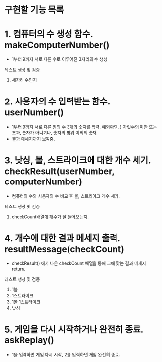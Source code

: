 # 구현할 기능 목록

# 1. 컴퓨터의 수 생성 함수. makeComputerNumber()
- 1부터 9까지 서로 다른 수로 이루어진 3자리의 수 생성

테스트 생성 및 검증
1) 세자리 수인지

# 2. 사용자의 수 입력받는 함수. userNumber()
- 1부터 9까지 서로 다른 임의 수 3개의 숫자를 입력.
  예외확인. )  자릿수의 미만 또는 초과, 숫자가 아니거나, 숫자의 범위 이외의 숫자.
- 결과 메세지까지 보여줌.

# 3. 낫싱, 볼, 스트라이크에 대한 개수 세기. checkResult(userNumber, computerNumber)
- 컴퓨터의 수와 사용자의 수 비교 후 볼, 스트라이크 개수 세기.

테스트 생성 및 검증
1) checkCount배열에 개수가 잘 들어오는지.

# 4. 개수에 대한 결과 메세지 출력. resultMessage(checkCount)
- checkResult() 에서 나온 checkCount 배열을 통해 그에 맞는 결과 메세지 return.

테스트 생성 및 검증
1) 1볼
2) 1스트라이크
3) 1볼 1스트라이크
4) 낫싱
 
# 5. 게임을 다시 시작하거나 완전히 종료. askReplay()
- 1을 입력하면 게임 다시 시작, 2를 입력하면 게임 완전히 종료.